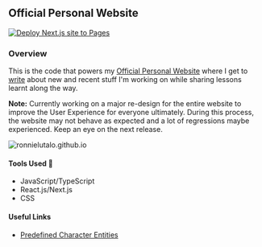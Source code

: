 ## Official Personal Website

[![Deploy Next.js site to Pages](https://github.com/RonnieLutalo/ronnielutalo.github.io/actions/workflows/nextjs-deployment.yml/badge.svg)](https://github.com/RonnieLutalo/ronnielutalo.github.io/actions/workflows/nextjs-deployment.yml)

### Overview

This is the code that powers my [Official Personal Website](https://ronnielutalo.github.io/blog/) where I get to [write](https://ronnielutalo.github.io/blog/) about new and recent stuff I'm working on while sharing lessons learnt along the way.

**Note:** Currently working on a major re-design for the entire website to improve the User Experience for everyone ultimately. During this process, the website may not behave as expected and a lot of regressions maybe experienced. Keep an eye on the next release.

![ronnielutalo.github.io](https://ronnielutalo.github.io/images/site-meta-image-01.png)

#### Tools Used 🚀

- JavaScript/TypeScript
- React.js/Next.js
- CSS

#### Useful Links

- [Predefined Character Entities](http://www.madore.org/~david/computers/unicode/htmlent.html)
